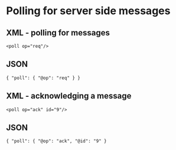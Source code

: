 # Polling for server side messages

## XML - polling for messages

    <poll op="req"/>

## JSON

    { "poll": { "@op": "req" } }


## XML - acknowledging a message

    <poll op="ack" id="9"/>

## JSON

    { "poll": { "@op": "ack", "@id": "9" }

